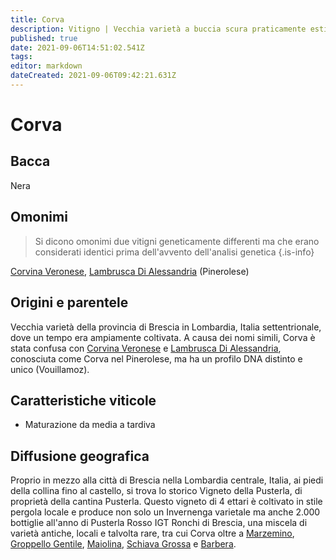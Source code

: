 ```yaml
---
title: Corva
description: Vitigno | Vecchia varietà a buccia scura praticamente estinta che sopravvive nel centro della città di Brescia
published: true
date: 2021-09-06T14:51:02.541Z
tags: 
editor: markdown
dateCreated: 2021-09-06T09:42:21.631Z
---
```


# Corva

## Bacca
Nera

## Omonimi
> Si dicono omonimi due vitigni geneticamente differenti ma che erano considerati identici prima dell'avvento dell'analisi genetica
{.is-info}

[Corvina Veronese](/vitigni/Italia/corvina-veronese), [Lambrusca Di Alessandria](/vitigni/Italia/lambrusco-di-alessandria) (Pinerolese)

## Origini e parentele
Vecchia varietà della provincia di Brescia in Lombardia, Italia settentrionale, dove un tempo era ampiamente coltivata. A causa dei nomi simili, Corva è stata confusa con [Corvina Veronese](/vitigni/Italia/corvina-veronese) e [Lambrusca Di Alessandria](/vitigni/Italia/lambrusco-di-alessandria), conosciuta come Corva nel Pinerolese, ma ha un profilo DNA distinto e unico (Vouillamoz).

## Caratteristiche viticole
- Maturazione da media a tardiva

## Diffusione geografica
Proprio in mezzo alla città di Brescia nella Lombardia centrale, Italia, ai piedi della collina fino al castello, si trova lo storico Vigneto della Pusterla, di proprietà della cantina Pusterla. Questo vigneto di 4 ettari è coltivato in stile pergola locale e produce non solo un Invernenga varietale ma anche 2.000 bottiglie all'anno di Pusterla Rosso IGT Ronchi di Brescia, una miscela di varietà antiche, locali e talvolta rare, tra cui Corva oltre a [Marzemino](/vitigni/Italia/marzemino), [Groppello Gentile](/vitigni/groppello-gentile), [Maiolina](/vitigni/maiolina), [Schiava Grossa](/vitigni/Italia/schiava-grossa) e [Barbera](/vitigni/barbera).